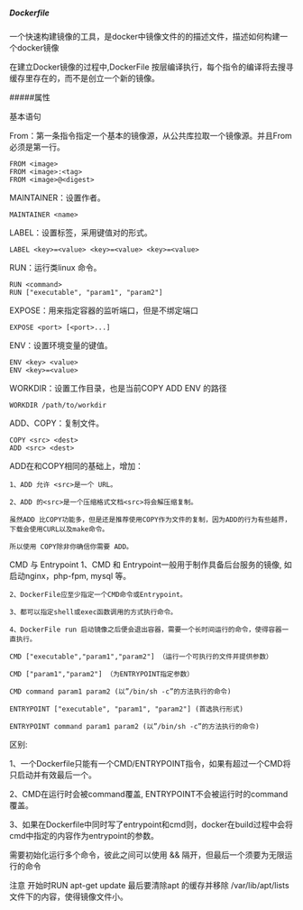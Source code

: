##### Dockerfile 

一个快速构建镜像的工具，是docker中镜像文件的的描述文件，描述如何构建一个docker镜像

在建立Docker镜像的过程中,DockerFile 按层编译执行，每个指令的编译将去搜寻缓存里存在的，而不是创立一个新的镜像。

#####属性

基本语句

From：第一条指令指定一个基本的镜像源，从公共库拉取一个镜像源。并且From必须是第一行。

    FROM <image>
    FROM <image>:<tag>
    FROM <image>@<digest>

MAINTAINER：设置作者。

    MAINTAINER <name>
LABEL：设置标签，采用键值对的形式。

    LABEL <key>=<value> <key>=<value> <key>=<value>

RUN：运行类linux 命令。

    RUN <command>
    RUN ["executable", "param1", "param2"]

EXPOSE：用来指定容器的监听端口，但是不绑定端口
    
    EXPOSE <port> [<port>...]

ENV：设置环境变量的键值。
    
    ENV <key> <value>
    ENV <key>=<value>

WORKDIR：设置工作目录，也是当前COPY ADD ENV 的路径

    WORKDIR /path/to/workdir

ADD、COPY：复制文件。

    COPY <src> <dest>
    ADD <src> <dest>

ADD在和COPY相同的基础上，增加：

    1、ADD 允许 <src>是一个 URL。
    
    2、ADD 的<src>是一个压缩格式文档<src>将会解压缩复制。
    
    虽然ADD 比COPY功能多，但是还是推荐使用COPY作为文件的复制，因为ADD的行为有些越界，下载会使用CURL以及make命令。
    
    所以使用 COPY除非你确信你需要 ADD。

CMD 与 Entrypoint
    1、CMD 和 Entrypoint一般用于制作具备后台服务的镜像, 如启动nginx，php-fpm, mysql 等。
    
    2、DockerFile应至少指定一个CMD命令或Entrypoint。
    
    3、都可以指定shell或exec函数调用的方式执行命令。
    
    4、DockerFile run 启动镜像之后便会退出容器，需要一个长时间运行的命令，使得容器一直执行。
    
    CMD ["executable","param1","param2"] （运行一个可执行的文件并提供参数）
    
    CMD ["param1","param2"] （为ENTRYPOINT指定参数）
    
    CMD command param1 param2 (以”/bin/sh -c”的方法执行的命令)
    
    ENTRYPOINT ["executable", "param1", "param2"] (首选执行形式)
    
    ENTRYPOINT command param1 param2 (以”/bin/sh -c”的方法执行的命令)

区别:

1、一个Dockerfile只能有一个CMD/ENTRYPOINT指令，如果有超过一个CMD将只启动并有效最后一个。

2、CMD在运行时会被command覆盖, ENTRYPOINT不会被运行时的command覆盖。

3、如果在Dockerfile中同时写了entrypoint和cmd则，docker在build过程中会将cmd中指定的内容作为entrypoint的参数。

需要初始化运行多个命令，彼此之间可以使用 && 隔开，但最后一个须要为无限运行的命令

注意
开始时RUN apt-get update 最后要清除apt 的缓存并移除 /var/lib/apt/lists 文件下的内容，使得镜像文件小。